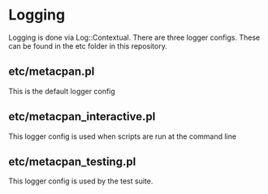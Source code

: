 # Logging

Logging is done via Log::Contextual.  There are three logger configs.  These
can be found in the etc folder in this repository.

## etc/metacpan.pl

This is the default logger config

## etc/metacpan_interactive.pl

This logger config is used when scripts are run at the command line

## etc/metacpan_testing.pl

This logger config is used by the test suite.
